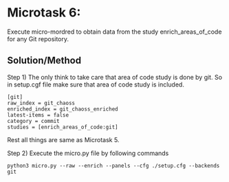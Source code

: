 # Microtask 6:

Execute micro-mordred to obtain data from the study enrich_areas_of_code for any Git repository.

## Solution/Method

Step 1) The only think to take care that area of code study is done by git. So in setup.cgf file make sure that area of code study is included.
```
[git]
raw_index = git_chaoss
enriched_index = git_chaoss_enriched
latest-items = false
category = commit
studies = [enrich_areas_of_code:git]
```
Rest all things are same as Microtask 5.

Step 2) Execute the micro.py file by following commands

```python3 micro.py --raw --enrich --panels --cfg ./setup.cfg --backends git```
